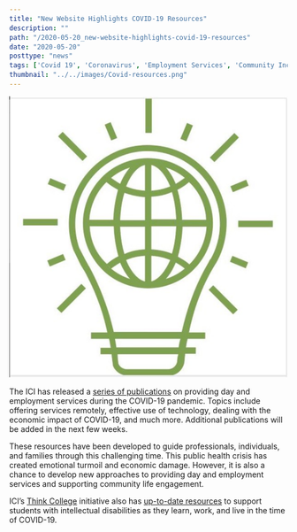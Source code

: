 ```yaml
---
title: "New Website Highlights COVID-19 Resources"
description: ""
path: "/2020-05-20_new-website-highlights-covid-19-resources"
date: "2020-05-20"
posttype: "news"
tags: ['Covid 19', 'Coronavirus', 'Employment Services', 'Community Inclusion', 'New Publication']
thumbnail: "../../images/Covid-resources.png"
---
```






![Covid Resources](../../images/Covid-resources.png)


The ICI has released a  [series of publications](https://covid19.communityinclusion.org/) on providing day and employment services during the COVID-19 pandemic. Topics include offering services remotely, effective use of technology, dealing with the economic impact of COVID-19, and much more. Additional publications will be added in the next few weeks.

These resources have been developed to guide professionals, individuals, and families through this challenging time. This public health crisis has created emotional turmoil and economic damage. However, it is also a chance to develop new approaches to providing day and employment services and supporting community life engagement.

ICI’s  [Think College](https://thinkcollege.net/)  initiative also has  [up-to-date resources](https://thinkcollege.net/think-college-news/were-here-to-lend-a-hand) to support students with intellectual disabilities as they learn, work, and live in the time of COVID-19.
